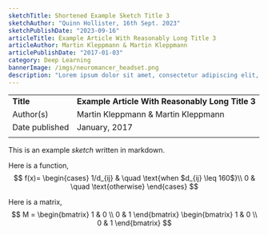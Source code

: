 ```yaml
---
sketchTitle: Shortened Example Sketch Title 3
sketchAuthor: "Quinn Hollister, 16th Sept. 2023"
sketchPublishDate: "2023-09-16"
articleTitle: Example Article With Reasonably Long Title 3
articleAuthor: Martin Kleppmann & Martin Kleppmann
articlePublishDate: "2017-01-03"
category: Deep Learning
bannerImage: /imgs/neuromancer_headset.png
description: "Lorem ipsum dolor sit amet, consectetur adipiscing elit, sed do eiusmod tempor incididunt ut labore et dolore magna aliqua."
---
```


|     |     |
| --- | --- |  
| **Title** | **Example Article With Reasonably Long Title 3** |  
| Author(s) | Martin Kleppmann & Martin Kleppmann |  
| Date published | January, 2017 |  
|     |     |   

This is an example *sketch* written in markdown.

Here is a function,
$$
f(x)=
\begin{cases}
1/d_{ij} & \quad \text{when $d_{ij} \leq 160$}\\ 
0 & \quad \text{otherwise}
\end{cases}
$$

Here is a matrix,
$$ 
M =
\begin{bmatrix}
1 & 0 \\
0 & 1
\end{bmatrix}
\begin{bmatrix}
1 & 0 \\
0 & 1
\end{bmatrix}
$$
